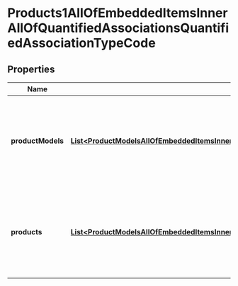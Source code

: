 

# Products1AllOfEmbeddedItemsInnerAllOfQuantifiedAssociationsQuantifiedAssociationTypeCode


## Properties

| Name | Type | Description | Notes |
|------------ | ------------- | ------------- | -------------|
|**productModels** | [**List&lt;ProductModelsAllOfEmbeddedItemsInnerAllOfQuantifiedAssociationsQuantifiedAssociationTypeCodeProductModelsInner&gt;**](ProductModelsAllOfEmbeddedItemsInnerAllOfQuantifiedAssociationsQuantifiedAssociationTypeCodeProductModelsInner.md) | Array of objects containing product model codes and quantities with which the product is in relation |  [optional] |
|**products** | [**List&lt;ProductModelsAllOfEmbeddedItemsInnerAllOfQuantifiedAssociationsQuantifiedAssociationTypeCodeProductsInner&gt;**](ProductModelsAllOfEmbeddedItemsInnerAllOfQuantifiedAssociationsQuantifiedAssociationTypeCodeProductsInner.md) | Array of objects containing product identifiers and quantities with which the product is in relation |  [optional] |



